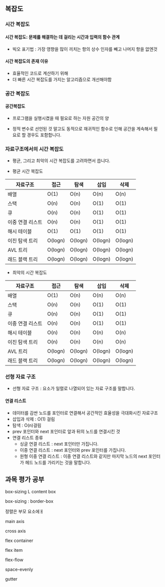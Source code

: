 ## 복잡도

### 시간 복잡도

#### 시간 복잡도: 문제를 해결하는 데 걸리는 시간과 입력의 함수 관계

- 빅오 표기법 : 가장 영향을 많이 끼치는 항의 상수 인자를 빼고 나머지 항을 없엔것

#### 시간 복잡도의 존재 이유

- 효율적인 코드로 계산하기 위해
- 더 빠른 시간 복잡도를 가지는 알고리즘으로 개선해야함



### 공간 복잡도

#### 공간복잡도

- 프로그램을 실행시켰을 때 필요로 하는 자원 공간의 양

- 정적 변수로 선언된 것 말고도 동적으로 재귀적인 함수로 인해 공간을 계속해서 필요로 할 경우도 포함합니다.



### 자료구조에서의 시간 복잡도

- 평균, 그리고 최악의 시간 복잡도를 고려하면서 씁니다.

- 평균 시간 복잡도

| 자료구조         | 접근    | 탐색    | 삽입    | 삭제    |
| ---------------- | ------- | ------- | ------- | ------- |
| 배열             | O(1)    | O(n)    | O(n)    | O(n)    |
| 스택             | O(n)    | O(n)    | O(1)    | O(1)    |
| 큐               | O(n)    | O(n)    | O(1)    | O(1)    |
| 이중 연결 리스트 | O(n)    | O(n)    | O(1)    | O(1)    |
| 해시 테이블      | O(1)    | O(1)    | O(1)    | O(1)    |
| 이진 탐색 트리   | O(logn) | O(logn) | O(logn) | O(logn) |
| AVL 트리         | O(logn) | O(logn) | O(logn) | O(logn) |
| 래드 블랙 트리   | O(logn) | O(logn) | O(logn) | O(logn) |

- 최악의 시간 복잡도

| 자료구조         | 접근    | 탐색    | 삽입    | 삭제    |
| ---------------- | ------- | ------- | ------- | ------- |
| 배열             | O(1)    | O(n)    | O(n)    | O(n)    |
| 스택             | O(n)    | O(n)    | O(1)    | O(1)    |
| 큐               | O(n)    | O(n)    | O(1)    | O(1)    |
| 이중 연결 리스트 | O(n)    | O(n)    | O(1)    | O(1)    |
| 해시 테이블      | O(n)    | O(n)    | O(n)    | O(n)    |
| 이진 탐색 트리   | O(n)    | O(n)    | O(n)    | O(n)    |
| AVL 트리         | O(logn) | O(logn) | O(logn) | O(logn) |
| 래드 블랙 트리   | O(logn) | O(logn) | O(logn) | O(logn) |



### 선형 자료 구조

- 선형 자료 구조 : 요소가 일렬로 나열되어 있는 자료 구조를 말합니다.

#### 연결 리스트

- 데이터를 감싼 노드를 포인터로 연결해서 공간적인 효율성을 극대화시킨 자료구조
- 삽입과 삭제 : O(1) 걸림
- 탐색 : O(n)걸림
- prev 포인터와 next 포인터로 앞과 뒤의 노드를 연결시킨 것
- 연결 리스트 종류
  - 싱글 연결 리스트 : next 포인터만 가집니다.
  - 이중 연결 리스트 : next 포인터와 prev 포인터를 가집니다.
  - 원형 이중 연결 리스트 : 이중 연결 리스트와 같지만 마지막 노드의 next 포인터가 헤드 노드를 가리키는 것을 말합니다.



## 과목 평가 공부



box-sizing L content box

box-sizing : border-box

정렬은 부모 요소에ㅐ





main axis

cross axis



flex container

flex item



flex-flow



space-evenly



gutter

